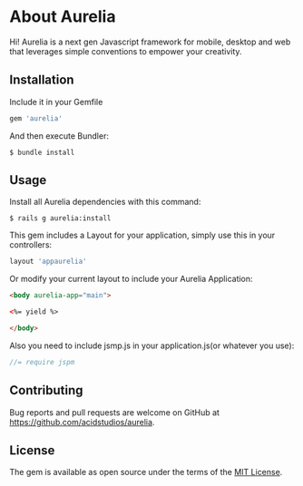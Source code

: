 # About Aurelia

Hi! Aurelia is a next gen Javascript framework for mobile, desktop and web that leverages simple conventions to empower your creativity.

## Installation

Include it in your Gemfile

```ruby
gem 'aurelia'
```

And then execute Bundler:

    $ bundle install

## Usage

Install all Aurelia dependencies with this command:

    $ rails g aurelia:install

This gem includes a Layout for your application, simply use this in your controllers:
```ruby
layout 'appaurelia'
```

Or modify your current layout to include your Aurelia Application:
```html
<body aurelia-app="main">

<%= yield %>

</body>
``` 
Also you need to include jsmp.js in your application.js(or whatever you use):
```javascript
//= require jspm
```

## Contributing

Bug reports and pull requests are welcome on GitHub at https://github.com/acidstudios/aurelia.


## License

The gem is available as open source under the terms of the [MIT License](http://opensource.org/licenses/MIT).

